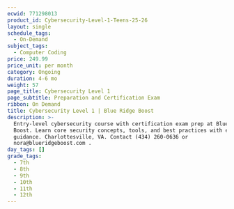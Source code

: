 ```yaml
---
ecwid: 771298013
product_id: Cybersecurity-Level-1-Teens-25-26
layout: single
schedule_tags:
  - On-Demand
subject_tags:
  - Computer Coding
price: 249.99
price_unit: per month
category: Ongoing
duration: 4-6 mo
weight: 57
page_title: Cybersecurity Level 1
page_subtitle: Preparation and Certification Exam
ribbon: On Demand
title: Cybersecurity Level 1 | Blue Ridge Boost
description: >-
  Entry-level cybersecurity course with certification exam prep at Blue Ridge
  Boost. Learn core security concepts, tools, and best practices with expert
  guidance. Charlottesville, VA. Contact (434) 260-0636 or
  nora@blueridgeboost.com .
day_tags: []
grade_tags:
  - 7th
  - 8th
  - 9th
  - 10th
  - 11th
  - 12th
---
```


